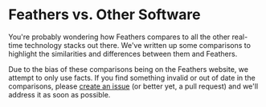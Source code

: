 # Feathers vs. Other Software

You're probably wondering how Feathers compares to all the other real-time technology stacks out there. We've written up some comparisons to highlight the similarities and differences between them and Feathers.

Due to the bias of these comparisons being on the Feathers website, we attempt to only use facts. If you find something invalid or out of date in the comparisons, please [create an issue](https://github.com/feathersjs/feathers-docs/issues/new) (or better yet, a pull request) and we'll address it as soon as possible.